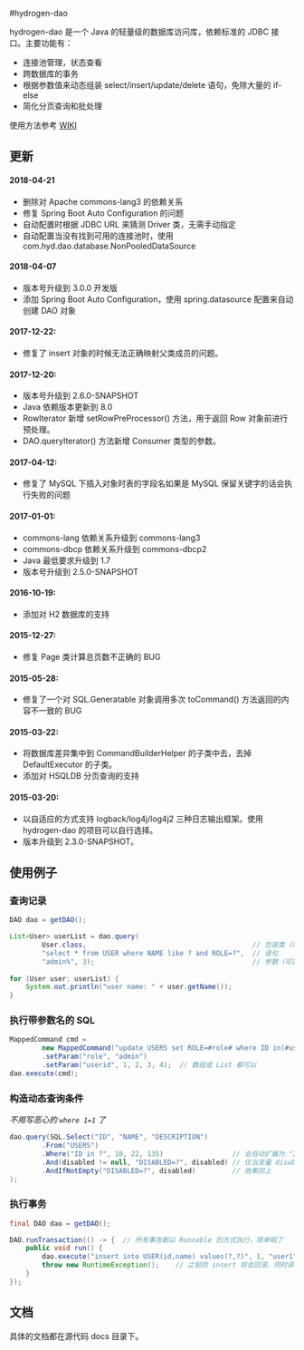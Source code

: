 #hydrogen-dao

hydrogen-dao 是一个 Java 的轻量级的数据库访问库，依赖标准的 JDBC 接口。主要功能有：

* 连接池管理，状态查看
* 跨数据库的事务
* 根据参数值来动态组装 select/insert/update/delete 语句，免除大量的 if-else
* 简化分页查询和批处理

使用方法参考 [WIKI](http://git.oschina.net/yidinghe/hydrogen-dao/wikis/home)

## 更新

#### 2018-04-21

* 删除对 Apache commons-lang3 的依赖关系
* 修复 Spring Boot Auto Configuration 的问题
* 自动配置时根据 JDBC URL 来猜测 Driver 类，无需手动指定
* 自动配置当没有找到可用的连接池时，使用 com.hyd.dao.database.NonPooledDataSource

#### 2018-04-07

* 版本号升级到 3.0.0 开发版
* 添加 Spring Boot Auto Configuration，使用 spring.datasource 配置来自动创建 DAO 对象

#### 2017-12-22:

* 修复了 insert 对象的时候无法正确映射父类成员的问题。

#### 2017-12-20:

* 版本号升级到 2.6.0-SNAPSHOT
* Java 依赖版本更新到 8.0
* RowIterator 新增 setRowPreProcessor() 方法，用于返回 Row 对象前进行预处理。
* DAO.queryIterator() 方法新增 Consumer<Row> 类型的参数。

#### 2017-04-12:

* 修复了 MySQL 下插入对象时表的字段名如果是 MySQL 保留关键字的话会执行失败的问题

#### 2017-01-01:

* commons-lang 依赖关系升级到 commons-lang3
* commons-dbcp 依赖关系升级到 commons-dbcp2
* Java 最低要求升级到 1.7
* 版本号升级到 2.5.0-SNAPSHOT

#### 2016-10-19:

* 添加对 H2 数据库的支持

#### 2015-12-27:

* 修复 Page 类计算总页数不正确的 BUG

#### 2015-05-28:

* 修复了一个对 SQL.Generatable 对象调用多次 toCommand() 方法返回的内容不一致的 BUG

#### 2015-03-22:

* 将数据库差异集中到 CommandBuilderHelper 的子类中去，去掉 DefaultExecutor 的子类。
* 添加对 HSQLDB 分页查询的支持

#### 2015-03-20: 

* 以自适应的方式支持 logback/log4j/log4j2 三种日志输出框架。使用 hydrogen-dao 的项目可以自行选择。
* 版本升级到 2.3.0-SNAPSHOT。

## 使用例子

### 查询记录

~~~Java
DAO dao = getDAO();

List<User> userList = dao.query(
        User.class,                                         // 包装类（可选）
        "select * from USER where NAME like ? and ROLE=?",  // 语句
        "admin%", 3);                                       // 参数（可选）
        
for (User user: userList) {
    System.out.println("user name: " + user.getName());
}
~~~

### 执行带参数名的 SQL

~~~Java
MappedCommand cmd = 
        new MappedCommand("update USERS set ROLE=#role# where ID in(#userid#)")
        .setParam("role", "admin")
        .setParam("userid", 1, 2, 3, 4);  // 数组或 List 都可以
dao.execute(cmd);
~~~

### 构造动态查询条件

_不用写恶心的 `where 1=1` 了_

~~~Java
dao.query(SQL.Select("ID", "NAME", "DESCRIPTION")
        .From("USERS")
        .Where("ID in ?", 10, 22, 135)                 // 会自动扩展为 "ID in (?,?,?)"
        .And(disabled != null, "DISABLED=?", disabled) // 仅当变量 disabled 值不为 null 时才会按照该条件查询
        .AndIfNotEmpty("DISABLED=?", disabled)         // 效果同上
);
~~~

### 执行事务

~~~Java
final DAO dao = getDAO();

DAO.runTransaction(() -> {  // 所有事务都以 Runnable 的方式执行，简单明了
    public void run() {
        dao.execute("insert into USER(id,name) values(?,?)", 1, "user1");
        throw new RuntimeException();    // 之前的 insert 将会回滚，同时异常抛出
    }
});
~~~

## 文档

具体的文档都在源代码 docs 目录下。


